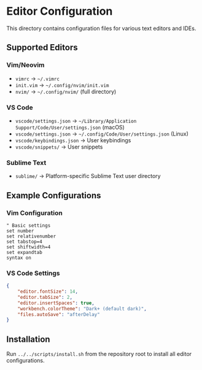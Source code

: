 # Editor Configuration

This directory contains configuration files for various text editors and IDEs.

## Supported Editors

### Vim/Neovim
- `vimrc` → `~/.vimrc`
- `init.vim` → `~/.config/nvim/init.vim`
- `nvim/` → `~/.config/nvim/` (full directory)

### VS Code
- `vscode/settings.json` → `~/Library/Application Support/Code/User/settings.json` (macOS)
- `vscode/settings.json` → `~/.config/Code/User/settings.json` (Linux)
- `vscode/keybindings.json` → User keybindings
- `vscode/snippets/` → User snippets

### Sublime Text
- `sublime/` → Platform-specific Sublime Text user directory

## Example Configurations

### Vim Configuration
```vim
" Basic settings
set number
set relativenumber
set tabstop=4
set shiftwidth=4
set expandtab
syntax on
```

### VS Code Settings
```json
{
    "editor.fontSize": 14,
    "editor.tabSize": 2,
    "editor.insertSpaces": true,
    "workbench.colorTheme": "Dark+ (default dark)",
    "files.autoSave": "afterDelay"
}
```

## Installation

Run `../../scripts/install.sh` from the repository root to install all editor configurations.